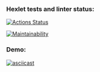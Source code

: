 ### Hexlet tests and linter status:

[![Actions Status](https://github.com/ilya-rodin/frontend-project-44/workflows/hexlet-check/badge.svg)](https://github.com/ilya-rodin/frontend-project-44/actions)

[![Maintainability](https://api.codeclimate.com/v1/badges/5b8472fed951369b2a15/maintainability)](https://codeclimate.com/github/ilya-rodin/frontend-project-44/maintainability)

### Demo:

[![asciicast](https://asciinema.org/a/pIwyxZtnDqMr0kd2OPWOhhFU1.svg)](https://asciinema.org/a/pIwyxZtnDqMr0kd2OPWOhhFU1)